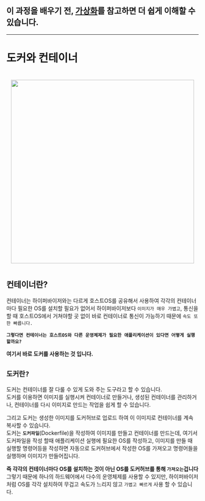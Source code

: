 ## 이 과정을 배우기 전, [가상화]를 참고하면 더 쉽게 이해할 수 있습니다.                        
---
[가상화]: https://github.com/LeeSeokBln/-/blob/main/%EA%B0%80%EC%83%81%ED%99%94.md
# 도커와 컨테이너

# <h1 align="center"><img src="https://encrypted-tbn0.gstatic.com/images?q=tbn:ANd9GcSzZ7lnx5axg4hiLrudN6NoFcwHqzmHH9FsH3GRFKDfivYofbhO5jY4Z8mDxIo1k0pxy0o&usqp=CAU" width="480"><h1>
## 컨테이너란?
컨테이너는 하이퍼바이저와는 다르게 호스트OS를 공유해서 사용하여 각각의 컨테이너마다 필요한 OS를 설치할 필요가 없어서 하이퍼바이저보다 ```이미지가 매우 가볍고```, 통신을 할 때 호스트OS에서 거쳐야할 곳 없이 바로 컨테이너로 통신이 가능하기 때문에 ```속도 또한 빠릅니다.``` 

**```그렇다면 컨테이너는 호스트OS와 다른 운영체제가 필요한 애플리케이션이 있다면 어떻게 실행할까요?```**

**여기서 바로 도커를 사용하는 것 입니다.**

## **```도커란?```**
도커는 컨테이너를 잘 다룰 수 있게 도와 주는 도구라고 할 수 있습니다.          
도커를 이용하면 이미지를 실행시켜 컨테이너로 만들거나, 생성된 컨테이너를 관리하거나, 컨테이너를 다시 이미지로 만드는 작업을 쉽게 할 수 있습니다.

그리고 도커는 생성한 이미지를 도커허브로 업로드 하여 이 이미지로 컨테이너를 계속 복사할 수 있습니다.    
도커는 **```도커파일```**(Dockerfile)을 작성하여 이미지를 만들고 컨테이너를 만드는데,
여기서 도커파일을 작성 할때 애플리케이션 실행에 필요한 OS를 작성하고, 이미지를 만들 때 실행할 명령어등을 작성하면 자동으로 도커허브에서 작성한 OS를 가져오고 명령어들을 실행하며 이미지가 만들어집니다.    

**즉 각각의 컨테이너마다 OS를 설치하는 것이 아닌 OS를 도커허브를 통해 ```가져오는```겁니다**     
그렇기 때문에 하나의 하드웨어에서 다수의 운영체제를 사용할 수 있지만, 하이퍼바이저처럼 OS를 각각 설치하여 무겁고 속도가 느리지 않고 ```가볍고 빠르게``` 사용 할 수 있습니다.
 
